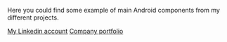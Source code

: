 Here you could find some example of main Android components from my different projects.



[My Linkedin account](https://www.linkedin.com/in/svolchenko/)
[Company portfolio](https://codium.one)
